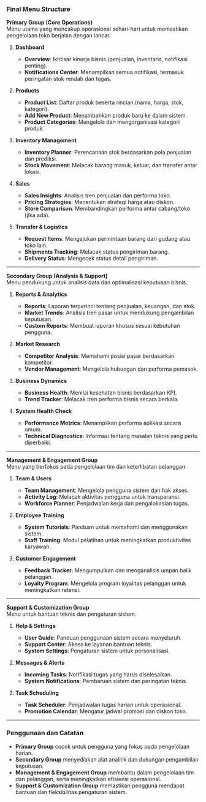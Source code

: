 ### **Final Menu Structure**

**Primary Group (Core Operations)**\
Menu utama yang mencakup operasional sehari-hari untuk memastikan pengelolaan toko berjalan dengan lancar.

1.  **Dashboard**

    -   **Overview**: Ikhtisar kinerja bisnis (penjualan, inventaris, notifikasi penting).
    -   **Notifications Center**: Menampilkan semua notifikasi, termasuk peringatan stok rendah dan tugas.
2.  **Products**

    -   **Product List**: Daftar produk beserta rincian (nama, harga, stok, kategori).
    -   **Add New Product**: Menambahkan produk baru ke dalam sistem.
    -   **Product Categories**: Mengelola dan mengorganisasi kategori produk.
3.  **Inventory Management**

    -   **Inventory Planner**: Perencanaan stok berdasarkan pola penjualan dan prediksi.
    -   **Stock Movement**: Melacak barang masuk, keluar, dan transfer antar lokasi.
4.  **Sales**

    -   **Sales Insights**: Analisis tren penjualan dan performa toko.
    -   **Pricing Strategies**: Menentukan strategi harga atau diskon.
    -   **Store Comparison**: Membandingkan performa antar cabang/toko (jika ada).
5.  **Transfer & Logistics**

    -   **Request Items**: Mengajukan permintaan barang dari gudang atau toko lain.
    -   **Shipments Tracking**: Melacak status pengiriman barang.
    -   **Delivery Status**: Mengecek status detail pengiriman.

* * * * *

**Secondary Group (Analysis & Support)**\
Menu pendukung untuk analisis data dan optimalisasi keputusan bisnis.

1.  **Reports & Analytics**

    -   **Reports**: Laporan terperinci tentang penjualan, keuangan, dan stok.
    -   **Market Trends**: Analisis tren pasar untuk mendukung pengambilan keputusan.
    -   **Custom Reports**: Membuat laporan khusus sesuai kebutuhan pengguna.
2.  **Market Research**

    -   **Competitor Analysis**: Memahami posisi pasar berdasarkan kompetitor.
    -   **Vendor Management**: Mengelola hubungan dan performa pemasok.
3.  **Business Dynamics**

    -   **Business Health**: Menilai kesehatan bisnis berdasarkan KPI.
    -   **Trend Tracker**: Melacak tren performa bisnis secara berkala.
4.  **System Health Check**

    -   **Performance Metrics**: Menampilkan performa aplikasi secara umum.
    -   **Technical Diagnostics**: Informasi tentang masalah teknis yang perlu diperbaiki.

* * * * *

**Management & Engagement Group**\
Menu yang berfokus pada pengelolaan tim dan keterlibatan pelanggan.

1.  **Team & Users**

    -   **Team Management**: Mengelola pengguna sistem dan hak akses.
    -   **Activity Log**: Melacak aktivitas pengguna untuk transparansi.
    -   **Workforce Planner**: Penjadwalan kerja dan pengalokasian tugas.
2.  **Employee Training**

    -   **System Tutorials**: Panduan untuk memahami dan menggunakan sistem.
    -   **Staff Training**: Modul pelatihan untuk meningkatkan produktivitas karyawan.
3.  **Customer Engagement**

    -   **Feedback Tracker**: Mengumpulkan dan menganalisis umpan balik pelanggan.
    -   **Loyalty Program**: Mengelola program loyalitas pelanggan untuk meningkatkan retensi.

* * * * *

**Support & Customization Group**\
Menu untuk bantuan teknis dan pengaturan sistem.

1.  **Help & Settings**

    -   **User Guide**: Panduan penggunaan sistem secara menyeluruh.
    -   **Support Center**: Akses ke layanan bantuan teknis.
    -   **System Settings**: Pengaturan sistem untuk personalisasi.
2.  **Messages & Alerts**

    -   **Incoming Tasks**: Notifikasi tugas yang harus diselesaikan.
    -   **System Notifications**: Pembaruan sistem dan peringatan teknis.
3.  **Task Scheduling**

    -   **Task Scheduler**: Penjadwalan tugas harian untuk operasional.
    -   **Promotion Calendar**: Mengatur jadwal promosi dan diskon toko.

* * * * *

### **Penggunaan dan Catatan**

-   **Primary Group** cocok untuk pengguna yang fokus pada pengelolaan harian.
-   **Secondary Group** menyediakan alat analitik dan dukungan pengambilan keputusan.
-   **Management & Engagement Group** membantu dalam pengelolaan tim dan pelanggan, serta meningkatkan efisiensi operasional.
-   **Support & Customization Group** memastikan pengguna mendapat bantuan dan fleksibilitas pengaturan sistem.
